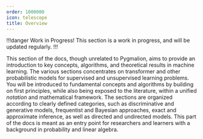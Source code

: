 ```yaml
---
order: 1000000
icon: telescope
title: Overview
---
```


!!!danger Work in Progress!
This section is a work in progress, and will be updated regularly.
!!!

This section of the docs, though unrelated to Pygmalion, aims to provide an introduction to key concepts, algorithms, and theoretical results in machine learning. The various sections concentrates on transformer and other probabilistic models for supervised and unsupervised learning problems. You will be introduced to fundamental concepts and algorithms by building on first principles, while also being exposed to the literature, within a unified *notation* and mathematical framework. The sections are organized according to clearly defined categories, such as discriminative and generative models, frequentist and Bayesian approaches, exact and approximate inference, as well as directed and undirected models. This part of the docs is meant as an entry point for researchers and learners with a background in probability and linear algebra. 